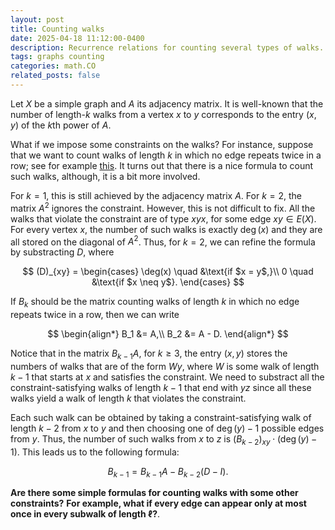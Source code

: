 ```yaml
---
layout: post
title: Counting walks
date: 2025-04-18 11:12:00-0400
description: Recurrence relations for counting several types of walks.
tags: graphs counting
categories: math.CO
related_posts: false
---
```


Let $X$ be a simple graph and $A$ its adjacency matrix.
It is well-known that the number of length-$k$ walks from a vertex $x$ to $y$ corresponds to the entry $(x, y)$ of the $k$th power of $A$.

What if we impose some constraints on the walks? For instance, suppose that we want to count walks of length $k$ in which no edge repeats twice in a row; see for example [this](https://codeforces.com/problemset/problem/1662/C). It turns out that there is a nice formula to count such walks, although, it is a bit more involved.

For $k = 1$, this is still achieved by the adjacency matrix $A$.
For $k = 2$, the matrix $A^2$ ignores the constraint. However, this is not difficult to fix.
All the walks that violate the constraint are of type $xyx$, for some edge $xy\in E(X)$.
For every vertex $x$, the number of such walks is exactly $\deg(x)$ and they are all stored on the diagonal of $A^2$.
Thus, for $k = 2$, we can refine the formula by substracting $D$, where

$$
(D)_{xy} = 
\begin{cases}
\deg(x) \quad &\text{if $x = y$,}\\
0 \quad &\text{if $x \neq y$}.
\end{cases}
$$

If $B_k$ should be the matrix counting walks of length $k$ in which no edge repeats twice in a row, then we can write

$$
\begin{align*}
B_1 &= A,\\
B_2 &= A - D.
\end{align*}
$$

Notice that in the matrix $B_{k-1}A$, for $k\geq 3$, the entry $(x, y)$ stores the numbers of walks that are of the form $Wy$, where $W$ is some walk of length $k-1$ that starts at $x$ and satisfies the constraint.
We need to substract all the constraint-satisfying walks of length $k-1$ that end with $yz$ since all these walks yield a walk of length $k$ that violates the constraint.

Each such walk can be obtained by taking a constraint-satisfying walk of length $k-2$ from $x$ to $y$ and then choosing one of $\deg(y)-1$ possible edges from $y$.
Thus, the number of such walks from $x$ to $z$ is $(B_{k-2})_{xy}\cdot (\deg(y)-1)$.
This leads us to the following formula:

$$B_{k-1} = B_{k-1}A - B_{k-2}(D - I).$$

**Are there some simple formulas for counting walks with some other constraints?**
**For example, what if every edge can appear only at most once in every subwalk of length $\ell$?**.

